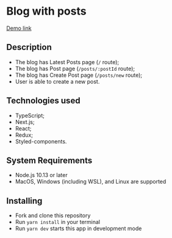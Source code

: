 # Blog with posts

[Demo link](https://blog-chri911.vercel.app/)

## Description

- The blog has Latest Posts page (`/` route);
- The blog has Post page (`/posts/:postId` route);
- The blog has Create Post page (`/posts/new` route);
- User is able to create a new post.

## Technologies used

- TypeScript;
- Next.js;
- React;
- Redux;
- Styled-components.


## System Requirements

- Node.js 10.13 or later
- MacOS, Windows (including WSL), and Linux are supported


## Installing

- Fork and clone this repository
- Run `yarn install` in your terminal
- Run `yarn dev` starts this app in development mode
